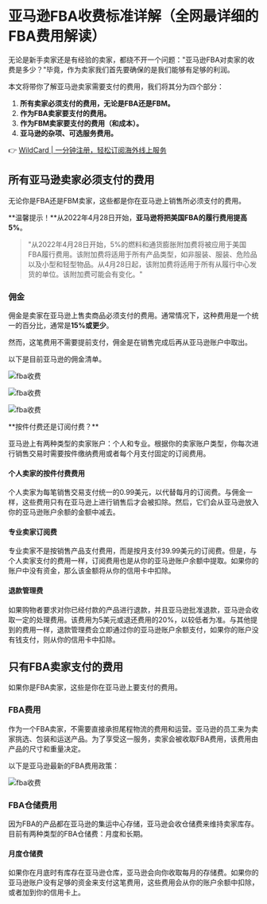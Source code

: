 # 亚马逊FBA收费标准详解（全网最详细的FBA费用解读）

无论是新手卖家还是有经验的卖家，都绕不开一个问题："亚马逊FBA对卖家的收费是多少？"毕竟，作为卖家我们首先要确保的是我们能够有足够的利润。

本文将带你了解亚马逊卖家需要支付的费用，我们将其分为四个部分：

1. **所有卖家必须支付的费用，无论是FBA还是FBM。**
2. **作为FBA卖家要支付的费用。**
3. **作为FBM卖家要支付的费用（和成本）。**
4. ****亚马逊的杂项、可选服务费用。****

👉 [WildCard | 一分钟注册，轻松订阅海外线上服务](https://bbtdd.com/WildCard)

## 所有亚马逊卖家必须支付的费用

无论你是FBA还是FBM卖家，这些都是你在亚马逊上销售所必须支付的费用。

**温馨提示！**从2022年4月28日开始，**亚马逊将把美国FBA的履行费用提高5%**。

> "从2022年4月28日开始，5%的燃料和通货膨胀附加费将被应用于美国FBA履行费用。该附加费将适用于所有产品类型，如非服装、服装、危险品以及小型和轻型物品。从4月28日起，该附加费将适用于所有从履行中心发货的单位。该附加费可能会有变化。"

### 佣金

佣金是卖家在亚马逊上售卖商品必须支付的费用。通常情况下，这种费用是一个统一的百分比，通常是**15%或更少**。

然而，这笔费用不需要提前支付，佣金是在销售完成后再从亚马逊账户中取出。

以下是目前亚马逊的佣金清单。

![fba收费](https://bbtdd.com/img/881076026785.webp)

![fba收费](https://bbtdd.com/img/7347223389.webp)

![fba收费](https://bbtdd.com/img/8385357213.webp)

<figcaption>**按件付费还是订阅付费？**</figcaption>

亚马逊上有两种类型的卖家账户：个人和专业。根据你的卖家账户类型，你每次进行销售交易时需要按件缴纳费用或者每个月支付固定的订阅费用。

#### 个人卖家的按件付费费用

个人卖家为每笔销售交易支付统一的0.99美元，以代替每月的订阅费。与佣金一样，这些费用只有在亚马逊上进行销售后才会被扣除。然后，它们会从亚马逊放入你的亚马逊账户余额的金额中减去。

#### 专业卖家订阅费

专业卖家不是按销售产品支付费用，而是按月支付39.99美元的订阅费。但是，与个人卖家支付的费用一样，订阅费用也是从你的亚马逊账户余额中提取。如果你的账户中没有资金，那么该金额将从你的信用卡中扣除。

#### 退款管理费

如果购物者要求对你已经付款的产品进行退款，并且亚马逊批准退款，亚马逊会收取一定的处理费用。该费用为5美元或退还费用的20%，以较低者为准。与其他提到的费用一样，退款管理费会立即通过你的亚马逊账户余额支付，如果你的账户没有钱支付，则从你的信用卡中扣除。

## 只有FBA卖家支付的费用

如果你是FBA卖家，这些是你在亚马逊上要支付的费用。

### FBA费用

作为一个FBA卖家，不需要直接承担尾程物流的费用和运营。亚马逊的员工来为卖家挑选、包装和运送产品。为了享受这一服务，卖家会被收取FBA费用，该费用由产品的尺寸和重量决定。

以下是亚马逊最新的FBA费用政策：

![fba收费](https://bbtdd.com/img/8349571589737432.webp)

### FBA仓储费用

因为FBA的产品都在亚马逊的集运中心存储，亚马逊会收仓储费来维持卖家库存。目前有两种类型的FBA仓储费：月度和长期。

#### 月度仓储费

如果你在月底时有库存在亚马逊仓库，亚马逊会向你收取每月的存储费。如果你的亚马逊账户没有足够的资金来支付这笔费用，这些费用会从你的账户余额中扣除，或者加到你的信用卡上。
